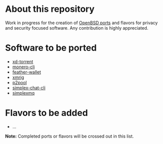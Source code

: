 # About this repository

Work in progress for the creation of [OpenBSD ports](https://github.com/openbsd/ports) and flavors for privacy and security focused software. Any contribution is highly appreciated.

# Software to be ported

- [xd-torrent](https://github.com/majestrate/XD)
- [monero-cli](https://github.com/monero-project/monero)
- [feather-wallet](https://github.com/feather-wallet/feather)
- [xmrig](https://github.com/xmrig/xmrig)
- [p2pool](https://github.com/SChernykh/p2pool)
- [simplex-chat-cli](https://github.com/simplex-chat/simplex-chat)
- [simplexmq](https://github.com/simplex-chat/simplexmq)

# Flavors to be added

- ...

**Note:** Completed ports or flavors will be crossed out in this list.
